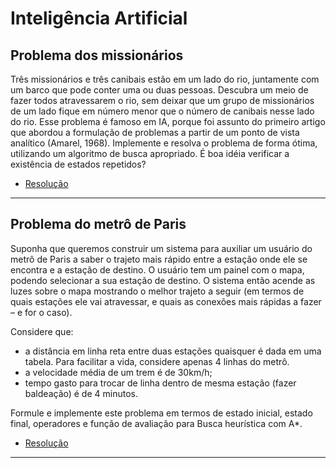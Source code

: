 # Inteligência Artificial

## Problema dos missionários

Três missionários e três canibais estão em um lado do rio, juntamente com um
barco que pode conter uma ou duas pessoas. Descubra um meio de fazer todos
atravessarem o rio, sem deixar que um grupo de missionários de um lado fique em
número menor que o número de canibais nesse lado do rio. Esse problema é famoso
em IA, porque foi assunto do primeiro artigo que abordou a formulação de problemas a
partir de um ponto de vista analítico (Amarel, 1968).
Implemente e resolva o problema de forma ótima, utilizando um algoritmo de busca
apropriado. É boa idéia verificar a existência de estados repetidos?

 - [Resolução](https://github.com/liliangisellyps/inteligencia-artificial/tree/master/missionarios)

---

## Problema do metrô de Paris

Suponha que queremos construir um sistema para auxiliar um usuário do metrô de Paris a saber o trajeto mais rápido entre a estação onde ele se encontra e a estação de destino. O usuário tem um painel com o mapa, podendo selecionar a sua estação
de destino. O sistema então acende as luzes sobre o mapa mostrando o melhor trajeto a seguir (em termos de quais estações ele vai atravessar, e quais as conexões mais rápidas a fazer – e for o caso).

Considere que:
- a distância em linha reta entre duas estações quaisquer é dada em uma tabela.
Para facilitar a vida, considere apenas 4 linhas do metrô.
- a velocidade média de um trem é de 30km/h;
- tempo gasto para trocar de linha dentro de mesma estação (fazer baldeação) é de
4 minutos.

Formule e implemente este problema em termos de estado inicial, estado final, operadores e função de avaliação para Busca heurística com A*.

- [Resolução](https://github.com/liliangisellyps/inteligencia-artificial/tree/master/paris)
---

